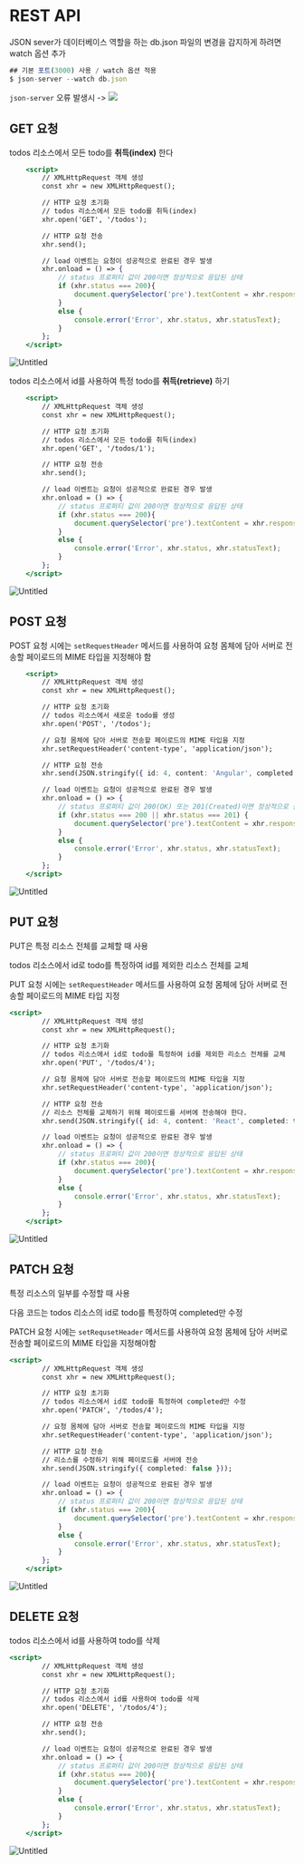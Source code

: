 # REST API

JSON sever가 데이터베이스 역할을 하는 db.json 파일의 변경을 감지하게 하려면 watch 옵션 추가

```jsx
## 기본 포트(3000) 사용 / watch 옵션 적용
$ json-server --watch db.json
```
`json-server` 오류 발생시 -> <a href="https://velog.io/@su_jin1127/json-server%EC%9D%80%EB%8A%94-%EB%82%B4%EB%B6%80-%EB%98%90%EB%8A%94-%EC%99%B8%EB%B6%80-%EB%AA%85%EB%A0%B9-%EC%8B%A4%ED%96%89%ED%95%A0-%EC%88%98-%EC%9E%88%EB%8A%94-%ED%94%84%EB%A1%9C%EA%B7%B8%EB%9E%A8-%EB%98%90%EB%8A%94%EB%B0%B0%EC%B9%98-%ED%8C%8C%EC%9D%BC%EC%9D%B4-%EC%95%84%EB%8B%99%EB%8B%88%EB%8B%A4" target="_blank"><img src="https://img.shields.io/badge/Velog-20c997?style=flat-square&logo=Vimeo&logoColor=white"/></a>

## GET 요청

todos 리소스에서 모든 todo를 **취득(index)** 한다

```jsx
    <script>
        // XMLHttpRequest 객체 생성
        const xhr = new XMLHttpRequest();

        // HTTP 요청 초기화
        // todos 리소스에서 모든 todo를 취득(index)
        xhr.open('GET', '/todos');

        // HTTP 요청 전송
        xhr.send();

        // load 이벤트는 요청이 성공적으로 완료된 경우 발생
        xhr.onload = () => {
            // status 프로퍼티 값이 200이면 정상적으로 응답된 상태
            if (xhr.status === 200){
                document.querySelector('pre').textContent = xhr.response;
            }
            else {
                console.error('Error', xhr.status, xhr.statusText);
            }
        };
    </script>
```

![Untitled](./img/index.png)

todos 리소스에서 id를 사용하여 특정 todo를 **취득(retrieve)** 하기

```jsx
    <script>
        // XMLHttpRequest 객체 생성
        const xhr = new XMLHttpRequest();

        // HTTP 요청 초기화
        // todos 리소스에서 모든 todo를 취득(index)
        xhr.open('GET', '/todos/1');

        // HTTP 요청 전송
        xhr.send();

        // load 이벤트는 요청이 성공적으로 완료된 경우 발생
        xhr.onload = () => {
            // status 프로퍼티 값이 200이면 정상적으로 응답된 상태
            if (xhr.status === 200){
                document.querySelector('pre').textContent = xhr.response;
            }
            else {
                console.error('Error', xhr.status, xhr.statusText);
            }
        };
    </script>
```

![Untitled](./img/retrieve.png)

## POST 요청

POST 요청 시에는 `setRequestHeader` 메서드를 사용하여 요청 몸체에 담아 서버로 전송할 페이로드의 MIME 타입을 지정해야 함

```jsx
    <script>
        // XMLHttpRequest 객체 생성
        const xhr = new XMLHttpRequest();

        // HTTP 요청 초기화
        // todos 리소스에서 새로운 todo를 생성
        xhr.open('POST', '/todos');

        // 요청 몸체에 담아 서버로 전송할 페이로드의 MIME 타입을 지정
        xhr.setRequestHeader('content-type', 'application/json');

        // HTTP 요청 전송
        xhr.send(JSON.stringify({ id: 4, content: 'Angular', completed: false }));

        // load 이벤트는 요청이 성공적으로 완료된 경우 발생
        xhr.onload = () => {
            // status 프로퍼티 값이 200(OK) 또는 201(Created)이면 정상적으로 응답된 상태
            if (xhr.status === 200 || xhr.status === 201) {
                document.querySelector('pre').textContent = xhr.response;
            }
            else {
                console.error('Error', xhr.status, xhr.statusText);
            }
        };
    </script>
```

![Untitled](./img/post.PNG)

## PUT 요청

PUT은 특정 리소스 전체를 교체할 때 사용

todos 리소스에서 id로 todo를 특정하여 id를 제외한 리소스 전체를 교체

PUT 요청 시에는 `setRequestHeader` 메서드를 사용하여 요청 몸체에 담아 서버로 전송할 페이로드의 MIME 타입 지정

```jsx
<script>
        // XMLHttpRequest 객체 생성
        const xhr = new XMLHttpRequest();

        // HTTP 요청 초기화
        // todos 리소스에서 id로 todo를 특정하여 id를 제외한 리소스 전체를 교체
        xhr.open('PUT', '/todos/4');

        // 요청 몸체에 담아 서버로 전송할 페이로드의 MIME 타입을 지정
        xhr.setRequestHeader('content-type', 'application/json');

        // HTTP 요청 전송
        // 리소스 전체를 교체하기 위해 페이로드를 서버에 전송해야 한다.
        xhr.send(JSON.stringify({ id: 4, content: 'React', completed: true }));

        // load 이벤트는 요청이 성공적으로 완료된 경우 발생
        xhr.onload = () => {
            // status 프로퍼티 값이 200이면 정상적으로 응답된 상태
            if (xhr.status === 200){
                document.querySelector('pre').textContent = xhr.response;
            }
            else {
                console.error('Error', xhr.status, xhr.statusText);
            }
        };
    </script>
```

![Untitled](./img/put.png)

## PATCH 요청

특정 리소스의 일부를 수정할 때 사용

다음 코드는 todos 리소스의 id로 todo를 특정하여 completed만 수정

PATCH 요청 시에는 `setRequsetHeader` 메서드를 사용하여 요청 몸체에 담아 서버로 전송할 페이로드의 MIME 타입을 지정해야함

```jsx
<script>
        // XMLHttpRequest 객체 생성
        const xhr = new XMLHttpRequest();

        // HTTP 요청 초기화
        // todos 리소스에서 id로 todo를 특정하여 completed만 수정
        xhr.open('PATCH', '/todos/4');

        // 요청 몸체에 담아 서버로 전송할 페이로드의 MIME 타입을 지정
        xhr.setRequestHeader('content-type', 'application/json');

        // HTTP 요청 전송
        // 리소스를 수정하기 위해 페이로드를 서버에 전송
        xhr.send(JSON.stringify({ completed: false }));

        // load 이벤트는 요청이 성공적으로 완료된 경우 발생
        xhr.onload = () => {
            // status 프로퍼티 값이 200이면 정상적으로 응답된 상태
            if (xhr.status === 200){
                document.querySelector('pre').textContent = xhr.response;
            }
            else {
                console.error('Error', xhr.status, xhr.statusText);
            }
        };
    </script>
```

![Untitled](./img/patch.png)

## DELETE 요청

todos 리소스에서 id를 사용하여 todo를 삭제

```jsx
<script>
        // XMLHttpRequest 객체 생성
        const xhr = new XMLHttpRequest();

        // HTTP 요청 초기화
        // todos 리소스에서 id를 사용하여 todo를 삭제
        xhr.open('DELETE', '/todos/4');

        // HTTP 요청 전송
        xhr.send();

        // load 이벤트는 요청이 성공적으로 완료된 경우 발생
        xhr.onload = () => {
            // status 프로퍼티 값이 200이면 정상적으로 응답된 상태
            if (xhr.status === 200){
                document.querySelector('pre').textContent = xhr.response;
            }
            else {
                console.error('Error', xhr.status, xhr.statusText);
            }
        };
    </script>
```

![Untitled](./img/delete.PNG)